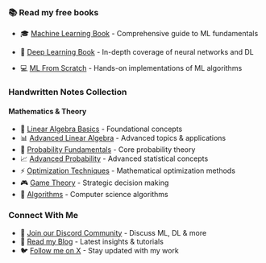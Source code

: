 ### 📚 Read my free books

- 🎓 [Machine Learning Book](https://tinyurl.com/mstwwp9p) - Comprehensive guide to ML fundamentals
- 🤖 [Deep Learning Book](https://tinyurl.com/mr48tzre) - In-depth coverage of neural networks and DL

- 💻 [ML From Scratch](https://tinyurl.com/bdh3t8fc) - Hands-on implementations of ML algorithms

### Handwritten Notes Collection

#### Mathematics & Theory

- 📐 [Linear Algebra Basics](https://tinyurl.com/y75e3pmh) - Foundational concepts
- 📊 [Advanced Linear Algebra](https://tinyurl.com/4nujfkbf) - Advanced topics & applications
- 🎲 [Probability Fundamentals](https://tinyurl.com/yrhvbkr8) - Core probability theory
- 📈 [Advanced Probability](https://tinyurl.com/u48r6xx) - Advanced statistical concepts
- ⚡ [Optimization Techniques](https://tinyurl.com/4tuz6xbc) - Mathematical optimization methods
- 🎮 [Game Theory](https://tinyurl.com/2j43rb5j) - Strategic decision making
- 🔄 [Algorithms](https://tinyurl.com/yvmvx6hn) - Computer science algorithms

### Connect With Me

- 💬 [Join our Discord Community](https://discord.com/invite/QHAbprqQme) - Discuss ML, DL & more
- 📝 [Read my Blog](https://tinyurl.com/ymttbkxw) - Latest insights & tutorials
- 🐦 [Follow me on X](https://x.com/victor_explore) - Stay updated with my work
